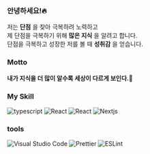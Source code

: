 ### __안녕하세요!__:fire:
저는 __단점__ 을 찾아 극복하려 노력하고  
제 단점을 극복하기 위해 __많은 지식__ 을 알려고 합니다.  
단점을 극복하고 성장한 저를 볼 때 __성취감__ 을 얻습니다.
   
### Motto
__내가 지식을 더 많이 알수록 세상이 다르게 보인다.__:brain:   

### My Skill
<div>
  <img src="https://img.shields.io/badge/TypeScript-3178C6?style=flat-square&logo=TypeScript&logoColor=white" alt="typescript" />
  <img src="https://img.shields.io/badge/React-61DAFB?style=flat-square&logo=React&logoColor=black" alt="React" />
  <img src="https://img.shields.io/badge/Redux-8A2BE2?style=flat-square&logo=React&logoColor=black" alt="React" />
  <img src="https://img.shields.io/badge/Next.js-000000?style=flat-square&logo=Next.js&logoColor=white" alt="Nextjs" />
</div>

### tools
<div>
  <img src="https://img.shields.io/badge/VSCode-007ACC?style=flat-square&logo=Visual Studio Code&logoColor=white" alt="Visual Studio Code" />
  <img src="https://img.shields.io/badge/Prettier-F7B93E?style=flat-square&logo=Prettier&logoColor=black" alt="Prettier" />
  <img src="https://img.shields.io/badge/ESLint-4B32C3?style=flat-square&logo=ESLint&logoColor=white" alt="ESLint" />
</div>
